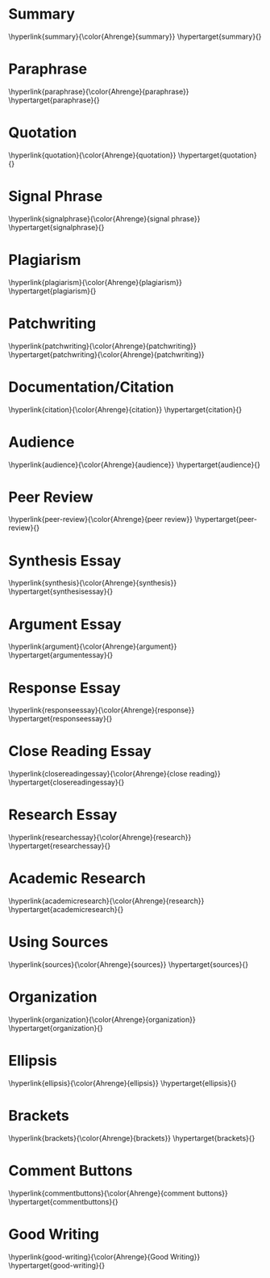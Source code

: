 # Summary
\hyperlink{summary}{\color{Ahrenge}{summary}}
\hypertarget{summary}{}

# Paraphrase
\hyperlink{paraphrase}{\color{Ahrenge}{paraphrase}}
\hypertarget{paraphrase}{}

# Quotation
\hyperlink{quotation}{\color{Ahrenge}{quotation}}
\hypertarget{quotation}{}

# Signal Phrase
\hyperlink{signalphrase}{\color{Ahrenge}{signal phrase}}
\hypertarget{signalphrase}{}

# Plagiarism 
\hyperlink{plagiarism}{\color{Ahrenge}{plagiarism}}
\hypertarget{plagiarism}{}

# Patchwriting
\hyperlink{patchwriting}{\color{Ahrenge}{patchwriting}}
\hypertarget{patchwriting}{\color{Ahrenge}{patchwriting}}

# Documentation/Citation
\hyperlink{citation}{\color{Ahrenge}{citation}}
\hypertarget{citation}{}

# Audience 
\hyperlink{audience}{\color{Ahrenge}{audience}}
\hypertarget{audience}{}

# Peer Review
\hyperlink{peer-review}{\color{Ahrenge}{peer review}}
\hypertarget{peer-review}{}

# Synthesis Essay
\hyperlink{synthesis}{\color{Ahrenge}{synthesis}}
\hypertarget{synthesisessay}{}

# Argument Essay
\hyperlink{argument}{\color{Ahrenge}{argument}}
\hypertarget{argumentessay}{}

# Response Essay
\hyperlink{responseessay}{\color{Ahrenge}{response}}
\hypertarget{responseessay}{}

# Close Reading Essay
\hyperlink{closereadingessay}{\color{Ahrenge}{close reading}}
\hypertarget{closereadingessay}{}

# Research Essay
\hyperlink{researchessay}{\color{Ahrenge}{research}}
\hypertarget{researchessay}{}

# Academic Research
\hyperlink{academicresearch}{\color{Ahrenge}{research}}
\hypertarget{academicresearch}{}

# Using Sources
\hyperlink{sources}{\color{Ahrenge}{sources}}
\hypertarget{sources}{}

# Organization
\hyperlink{organization}{\color{Ahrenge}{organization}}
\hypertarget{organization}{}

# Ellipsis
\hyperlink{ellipsis}{\color{Ahrenge}{ellipsis}}
\hypertarget{ellipsis}{}

# Brackets
\hyperlink{brackets}{\color{Ahrenge}{brackets}}
\hypertarget{brackets}{}

# Comment Buttons
\hyperlink{commentbuttons}{\color{Ahrenge}{comment buttons}}
\hypertarget{commentbuttons}{}

# Good Writing
\hyperlink{good-writing}{\color{Ahrenge}{Good Writing}}
\hypertarget{good-writing}{}


